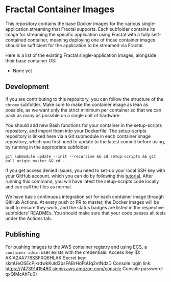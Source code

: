 # Fractal Container Images

This repository contains the base Docker images for the various single-application streaming that Fractal supports. Each subfolder contains its image for streaming the specific application using Fractal with a fully self-contained container, meaning deploying one of those container images should be sufficient for the application to be streamed via Fractal.

Here is a list of the existing Fractal single-application images, alongside their base container OS:
- None yet

## Development

If you are contributing to this repository, you can follow the structure of the `chrome` subfolder. Make sure to make the container image as lean as possible, as we want only the strict minimum per container so that we can pack as many as possible on a single unit of hardware.

You should add new Bash functions for your container in the setup-scripts repository, and import them into your Dockerfile. The setup-scripts repository is linked here via a Git submodule in each container image repository, which you first need to update to the latest commit before using, by running in the appropriate subfolder:

```
git submodule update --init --recursive && cd setup-scripts && git pull origin master && cd ..
```

If you get access denied issues, you need to set-up your local SSH key with your GitHub account, which you can do by following this [tutorial](https://help.github.com/en/github/authenticating-to-github/generating-a-new-ssh-key-and-adding-it-to-the-ssh-agent). After running this command, you will have latest the setup-scripts code locally and can call the files as normal.

We have basic continuous integration set for each container image through GitHub Actions. At every push or PR to master, the Docker images will be built to ensure they work, and the status badges are listed in the respective subfolders' READMEs. You should make sure that your code passes all tests under the Actions tab.

## Publishing

For pushing images to the AWS container registry and using ECS, a `container-admin` user exists with the credentials:
Access Key ID: AKIA24A776SSFXQ6HLAK
Secret key: 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
Console login link: https://747391415460.signin.aws.amazon.com/console
Console password: qxQ!McAhFu0)




